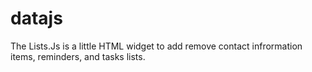 # datajs
The Lists.Js is a little HTML widget to add remove contact infrormation items, reminders, and tasks lists.
